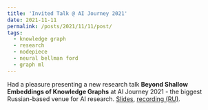 ```yaml
---
title: 'Invited Talk @ AI Journey 2021'
date: 2021-11-11
permalink: /posts/2021/11/11/post/
tags:
  - knowledge graph
  - research
  - nodepiece
  - neural bellman ford
  - graph ml
---
```


Had a pleasure presenting a new research talk **Beyond Shallow Embeddings of Knowledge Graphs** at AI Journey 2021 - the biggest Russian-based venue for AI research. [Slides](), [recording (RU)](https://www.youtube.com/watch?v=VC271fXPHmU&t=525s).

